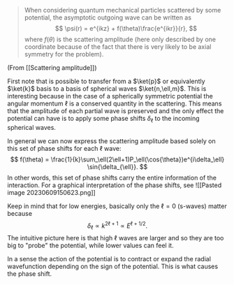 
> When considering quantum mechanical particles scattered by some potential, the asymptotic outgoing wave can be written as
$$
\psi(r) = e^{ikz} + f(\theta)\frac{e^{ikr}}{r},
$$
where $f(\theta)$ is the scattering amplitude (here only described by one coordinate because of the fact that there is very likely to be axial symmetry for the problem).

(From [[Scattering amplitude]])

First note that is possible to transfer from a $\ket{p}$ or equivalently $\ket{k}$ basis to a basis of spherical waves $\ket{n,\ell,m}$. This is interesting because in the case of a spherically symmetric potential the angular momentum $\ell$ is a conserved quantity in the scattering. This means that the amplitude of each partial wave is preserved and the only effect the potential can have is to apply some phase shifts $\delta_\ell$ to the incoming spherical waves.

In general we can now express the scattering amplitude based solely on this set of phase shifts for each $\ell$ wave:
$$
f(\theta) = \frac{1}{k}\sum_\ell(2\ell+1)P_\ell(\cos{\theta})e^{i\delta_\ell} \sin{\delta_{\ell}}.
$$
In other words, this set of phase shifts carry the entire information of the interaction. For a graphical interpretation of the phase shifts, see
![[Pasted image 20230609150623.png]]

Keep in mind that for low energies, basically only the $\ell=0$ (s-waves) matter because 
$$\delta_{\ell} \propto k^{2\ell+1} \propto E^{\ell + 1/2}.$$
The intuitive picture here is that high $\ell$ waves are larger and so they are too big to "probe" the potential, while lower values can feel it.

In a sense the action of the potential is to contract or expand the radial wavefunction depending on the sign of the potential. This is what causes the phase shift.